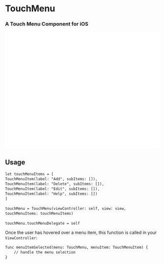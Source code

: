 # TouchMenu

### A Touch Menu Component for iOS

![/TouchMenu/TouchMenu.gif](/TouchMenu/TouchMenu.gif)

## Usage

```
let touchMenuItems = [
TouchMenuItem(label: "Add", subItems: []),
TouchMenuItem(label: "Delete", subItems: []),
TouchMenuItem(label: "Edit", subItems: []),
TouchMenuItem(label: "Help", subItems: [])
]

touchMenu = TouchMenu(viewController: self, view: view, touchMenuItems: touchMenuItems)

touchMenu.touchMenuDelegate = self
```

Once the user has hovered over a menu item, this function is called in your `ViewController`:

```
func menuItemSelected(menu: TouchMenu, menuItem: TouchMenuItem) {
    // handle the menu selection
}
```

